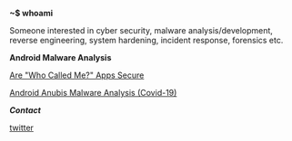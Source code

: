 **~$ whoami**

Someone interested in cyber security, malware analysis/development, reverse engineering, system hardening, incident response, forensics etc.  

**Android Malware Analysis**

[Are "Who Called Me?" Apps Secure](https://github.com/znd0x/articles/blob/main/Mobile%20Malware%20Analysis/Are%20%22Who%20Called%20Me%3F%22%20Apps%20Secure%3F.md)

[Android Anubis Malware Analysis (Covid-19)](https://github.com/znd0x/articles/blob/main/Mobile%20Malware%20Analysis/Android%20Anubis%20Malware%20Analysis%20(Covid-19).md)

***Contact***

[twitter](https://twitter.com/znd0x1)

